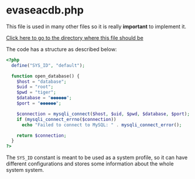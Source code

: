 # evaseacdb.php
This file is used in many other files so it is really **important** to implement it.

[Click here to go to the directory where this file should be](../../src/web/database/)

The code has a structure as described below:

```php
<?php
  define("SYS_ID", "default");

  function open_database() {
    $host = "database";
    $uid = "root";
    $pwd = "tiger";
    $database = "●●●●●●";
    $port = "●●●●●●";

    $connection = mysqli_connect($host, $uid, $pwd, $database, $port);
    if (mysqli_connect_errno($connection))
      echo "Failed to connect to MySQL: " . mysqli_connect_error();

    return $connection;
  }
?>
```

The `SYS_ID` constant is meant to be used as a system profile, so it can have different configurations and stores some information about the whole system system.